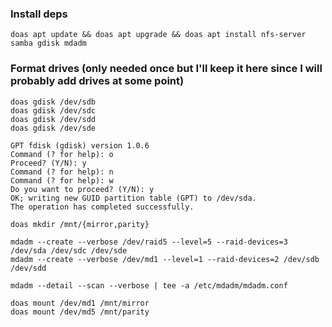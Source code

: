 ### Install deps
```doas apt update && doas apt upgrade && doas apt install nfs-server samba gdisk mdadm```

### Format drives (only needed once but I'll keep it here since I will probably add drives at some point)
```doas gdisk /dev/sda
doas gdisk /dev/sdb
doas gdisk /dev/sdc
doas gdisk /dev/sdd
doas gdisk /dev/sde

GPT fdisk (gdisk) version 1.0.6
Command (? for help): o
Proceed? (Y/N): y
Command (? for help): n
Command (? for help): w
Do you want to proceed? (Y/N): y
OK; writing new GUID partition table (GPT) to /dev/sda.
The operation has completed successfully.

doas mkdir /mnt/{mirror,parity}

mdadm --create --verbose /dev/raid5 --level=5 --raid-devices=3 /dev/sda /dev/sdc /dev/sde
mdadm --create --verbose /dev/md1 --level=1 --raid-devices=2 /dev/sdb /dev/sdd

mdadm --detail --scan --verbose | tee -a /etc/mdadm/mdadm.conf

doas mount /dev/md1 /mnt/mirror
doas mount /dev/md5 /mnt/parity
